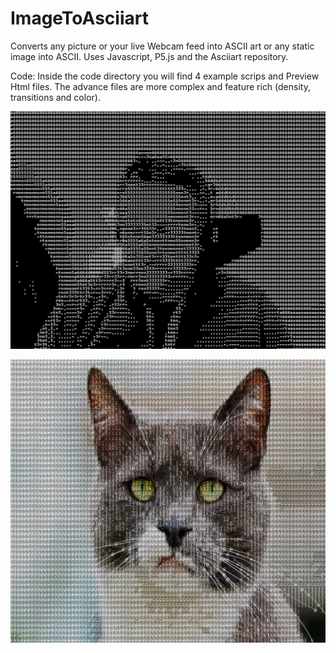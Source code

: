 # ImageToAsciiart

Converts any picture or your live Webcam feed into ASCII art or any static image into ASCII.  Uses Javascript, P5.js and the Asciiart repository.

Code: Inside the code directory you will find 4 example scrips and Preview Html files. The advance files are more complex and feature rich (density, transitions and color).

![1677510422716](image/README/1677510422716.png "Sample from ASCII to WEbcam feed")

![1677510477374](image/README/1677510477374.png "Sample from Image to ASCII")

